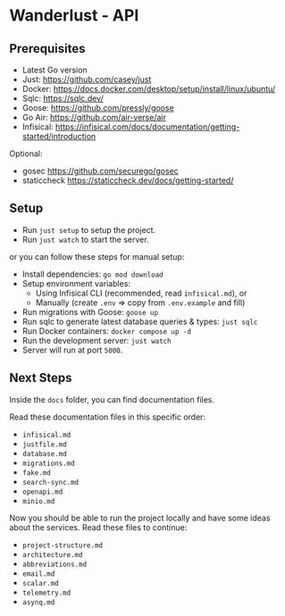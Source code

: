 # Wanderlust - API

## Prerequisites

- Latest Go version
- Just: https://github.com/casey/just
- Docker: https://docs.docker.com/desktop/setup/install/linux/ubuntu/
- Sqlc: https://sqlc.dev/
- Goose: https://github.com/pressly/goose
- Go Air: https://github.com/air-verse/air
- Infisical: https://infisical.com/docs/documentation/getting-started/introduction

Optional:

- gosec https://github.com/securego/gosec
- staticcheck https://staticcheck.dev/docs/getting-started/

## Setup

- Run `just setup` to setup the project.
- Run `just watch` to start the server.

or you can follow these steps for manual setup:

- Install dependencies: `go mod download`
- Setup environment variables:
  - Using Infisical CLI (recommended, read `infisical.md`), or
  - Manually (create `.env` => copy from `.env.example` and fill)
- Run migrations with Goose: `goose up`
- Run sqlc to generate latest database queries & types: `just sqlc`
- Run Docker containers: `docker compose up -d`
- Run the development server: `just watch`
- Server will run at port `5000`.

## Next Steps

Inside the `docs` folder, you can find documentation files.

Read these documentation files in this specific order:

- `infisical.md`
- `justfile.md`
- `database.md`
- `migrations.md`
- `fake.md`
- `search-sync.md`
- `openapi.md`
- `minio.md`

Now you should be able to run the project locally and have some ideas about the services. Read these files to continue:

- `project-structure.md`
- `architecture.md`
- `abbreviations.md`
- `email.md`
- `scalar.md`
- `telemetry.md`
- `asynq.md`
